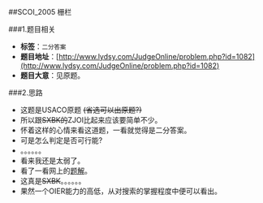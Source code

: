 ##SCOI_2005 栅栏

###1.题目相关
* **标签**：`二分答案`
* **题目地址**：[http://www.lydsy.com/JudgeOnline/problem.php?id=1082](http://www.lydsy.com/JudgeOnline/problem.php?id=1082)
* **题目大意**：见原题。

###2.思路
* 这题是USACO原题 ~~(省选可以出原题?)~~
* 所以跟~~SXBK的~~ZJOI比起来应该要简单不少。
* 怀着这样的心情来看这道题，一看就觉得是二分答案。
* 可是怎么判定是否可行能?
* 。。。。。。
* 看来我还是太弱了。
* 看了一看网上的[题解](http://blog.csdn.net/regina8023/article/details/44087407)。
* 这真是~~SXBK~~。。。。。。
* 果然一个OIER能力的高低，从对搜索的掌握程度中便可以看出。
